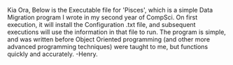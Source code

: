 Kia Ora,
Below is the Executable file for 'Pisces', which is a simple Data Migration program I wrote in my second year of
CompSci. On first execution, it will install the Configuration .txt file, and subsequent executions will use the
information in that file to run. The program is simple, and was written before Object Oriented programming (and other
more advanced programming techniques) were taught to me, but functions quickly and accurately.
-Henry.
